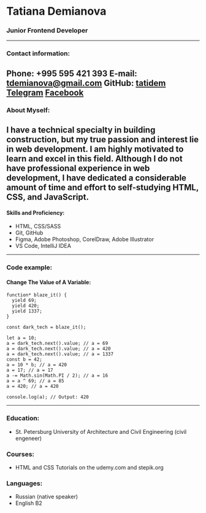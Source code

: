 # Tatiana Demianova
### Junior Frontend Developer
----------
### Contact information:
**Phone:**  +995 595 421 393
**E-mail:**  tdemianova@gmail.com
**GitHub:**  [tatidem](https://github.com/tatidem)
[Telegram](http://t.me/tatidem)
[Facebook](https://www.facebook.com/tatyana.demyanova.35) 
----------
###  About Myself:
I have a technical specialty in building construction, but my true passion and interest lie in web development. I am highly motivated to learn and excel in this field. Although I do not have professional experience in web development, I have dedicated a considerable amount of time and effort to self-studying HTML, CSS, and JavaScript.
----------
#### Skills and Proficiency:
-   HTML, CSS/SASS
-   Git, GitHub
-   Figma, Adobe Photoshop, CorelDraw, Adobe Illustrator
-   VS Code, IntelliJ IDEA
----------
### Code example:
#### Change The Value of A Variable:

```
function* blaze_it() {
  yield 69;
  yield 420;
  yield 1337;
}

const dark_tech = blaze_it();

let a = 10;
a = dark_tech.next().value; // a = 69
a = dark_tech.next().value; // a = 420
a = dark_tech.next().value; // a = 1337
const b = 42;
a = 10 * b; // a = 420
a = 17; // a = 17
a -= Math.sin(Math.PI / 2); // a = 16
a = a ^ 69; // a = 85
a = 420; // a = 420

console.log(a); // Output: 420
```
----------
### Education:
- St. Petersburg University of Architecture and Civil Engineering (civil engeneer)
### Courses:
-   HTML and CSS Tutorials on the  udemy.com and stepik.org
### Languages:
-  Russian (native speaker)
- English B2
